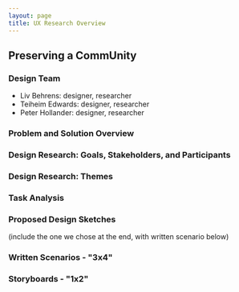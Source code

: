 ```yaml
---
layout: page
title: UX Research Overview
---
```


## Preserving a CommUnity

### Design Team
* Liv Behrens: designer, researcher
* Teiheim Edwards: designer, researcher
* Peter Hollander: designer, researcher

### Problem and Solution Overview


### Design Research: Goals, Stakeholders, and Participants


### Design Research: Themes


### Task Analysis


### Proposed Design Sketches
(include the one we chose at the end, with written scenario below)


### Written Scenarios - "3x4"


### Storyboards - "1x2"


